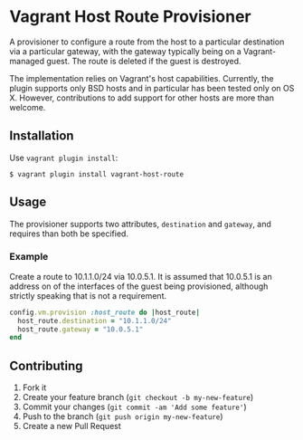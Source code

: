 # Vagrant Host Route Provisioner

A provisioner to configure a route from the host to a particular destination
via a particular gateway, with the gateway typically being on a Vagrant-managed
guest. The route is deleted if the guest is destroyed.

The implementation relies on Vagrant's host capabilities. Currently, the plugin
supports only BSD hosts and in particular has been tested only on OS X. However,
contributions to add support for other hosts are more than welcome.

## Installation

Use `vagrant plugin install`:

    $ vagrant plugin install vagrant-host-route

## Usage

The provisioner supports two attributes, `destination` and `gateway`, and
requires than both be specified.

### Example

Create a route to 10.1.1.0/24 via 10.0.5.1. It is assumed that 10.0.5.1 is an
address on of the interfaces of the guest being provisioned, although strictly
speaking that is not a requirement.

```ruby
config.vm.provision :host_route do |host_route|
  host_route.destination = "10.1.1.0/24"
  host_route.gateway = "10.0.5.1"
end
```

## Contributing

1. Fork it
2. Create your feature branch (`git checkout -b my-new-feature`)
3. Commit your changes (`git commit -am 'Add some feature'`)
4. Push to the branch (`git push origin my-new-feature`)
5. Create a new Pull Request
